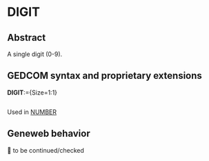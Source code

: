 ﻿# DIGIT
## Abstract
A single digit (0-9).


## GEDCOM syntax and proprietary extensions

**DIGIT**:={Size=1:1}
<pre>
</pre>
Used in <a href=Ged.NUMBER.md>NUMBER</a><br />


## Geneweb behavior



🚧 to be continued/checked

